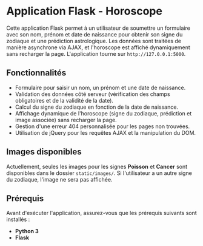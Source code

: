 # Application Flask - Horoscope

Cette application Flask permet à un utilisateur de soumettre un formulaire avec son nom, prénom et date de naissance pour obtenir son signe du zodiaque et une prédiction astrologique. Les données sont traitées de manière asynchrone via AJAX, et l'horoscope est affiché dynamiquement sans recharger la page. L'application tourne sur `http://127.0.0.1:5000`.

## Fonctionnalités

- Formulaire pour saisir un nom, un prénom et une date de naissance.
- Validation des données côté serveur (vérification des champs obligatoires et de la validité de la date).
- Calcul du signe du zodiaque en fonction de la date de naissance.
- Affichage dynamique de l'horoscope (signe du zodiaque, prédiction et image associée) sans recharger la page.
- Gestion d'une erreur 404 personnalisée pour les pages non trouvées.
- Utilisation de jQuery pour les requêtes AJAX et la manipulation du DOM.

## Images disponibles

Actuellement, seules les images pour les signes **Poisson** et **Cancer** sont disponibles dans le dossier `static/images/`. Si l'utilisateur a un autre signe du zodiaque, l'image ne sera pas affichée.

## Prérequis

Avant d'exécuter l'application, assurez-vous que les prérequis suivants sont installés :

- **Python 3**
- **Flask**


